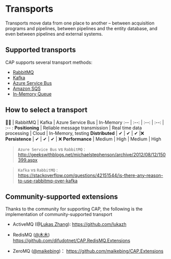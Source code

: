 # Transports

Transports move data from one place to another – between acquisition programs and pipelines, between pipelines and the entity database, and even between pipelines and external systems.

## Supported transports

CAP supports several transport methods:

* [RabbitMQ](rabbitmq.md)
* [Kafka](kafka.md)
* [Azure Service Bus](azure-service-bus.md)
* [Amazon SQS](aws-sqs.md)
* [In-Memory Queue](in-memory-queue.md)

## How to select a transport

 🏳‍🌈  | RabbitMQ | Kafka | Azure Service Bus | In-Memory
:--   |   :--:    | :--: | :--:               | :--  :
**Positioning** | Reliable message transmission | Real time data processing | Cloud | In-Memory, testing
**Distributed**   | ✔   | ✔    | ✔ |❌
**Persistence** | ✔ | ✔ | ✔ | ❌
**Performance**  |  Medium  |  High | Medium | High


> `Azure Service Bus` vs `RabbitMQ` :  
> http://geekswithblogs.net/michaelstephenson/archive/2012/08/12/150399.aspx

>`Kafka` vs `RabbitMQ` :   
> https://stackoverflow.com/questions/42151544/is-there-any-reason-to-use-rabbitmq-over-kafka

## Community-supported extensions

Thanks to the community for supporting CAP, the following is the implementation of community-supported transport

* ActiveMQ (@[Lukas Zhang](https://github.com/lukazh/Lukaz.CAP.ActiveMQ)): https://github.com/lukazh

* RedisMQ  ([@木木](https://github.com/difudotnet)) https://github.com/difudotnet/CAP.RedisMQ.Extensions

* ZeroMQ ([@maikebing](https://github.com/maikebing))： https://github.com/maikebing/CAP.Extensions



